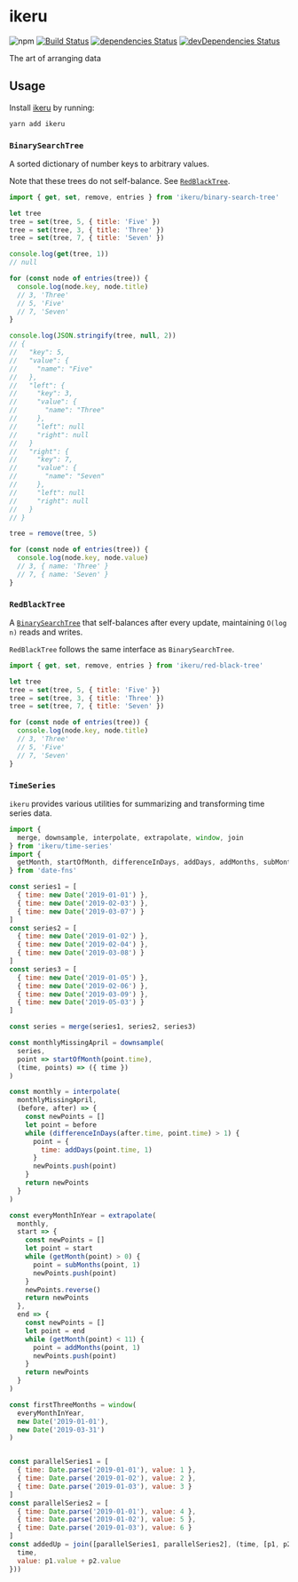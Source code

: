 # ikeru
![npm](https://img.shields.io/npm/v/ikeru.svg)
[![Build Status](https://travis-ci.org/vinsonchuong/ikeru.svg?branch=master)](https://travis-ci.org/vinsonchuong/ikeru)
[![dependencies Status](https://david-dm.org/vinsonchuong/ikeru/status.svg)](https://david-dm.org/vinsonchuong/ikeru)
[![devDependencies Status](https://david-dm.org/vinsonchuong/ikeru/dev-status.svg)](https://david-dm.org/vinsonchuong/ikeru?type=dev)

The art of arranging data

## Usage
Install [ikeru](https://yarnpkg.com/en/package/ikeru)
by running:

```sh
yarn add ikeru
```

### `BinarySearchTree`
A sorted dictionary of number keys to arbitrary values.

Note that these trees do not self-balance. See [`RedBlackTree`](#redblacktree).

```js
import { get, set, remove, entries } from 'ikeru/binary-search-tree'

let tree
tree = set(tree, 5, { title: 'Five' })
tree = set(tree, 3, { title: 'Three' })
tree = set(tree, 7, { title: 'Seven' })

console.log(get(tree, 1))
// null

for (const node of entries(tree)) {
  console.log(node.key, node.title)
  // 3, 'Three'
  // 5, 'Five'
  // 7, 'Seven'
}

console.log(JSON.stringify(tree, null, 2))
// {
//   "key": 5,
//   "value": {
//     "name": "Five"
//   },
//   "left": {
//     "key": 3,
//     "value": {
//       "name": "Three"
//     },
//     "left": null
//     "right": null
//   }
//   "right": {
//     "key": 7,
//     "value": {
//       "name": "Seven"
//     },
//     "left": null
//     "right": null
//   }
// }

tree = remove(tree, 5)

for (const node of entries(tree)) {
  console.log(node.key, node.value)
  // 3, { name: 'Three' }
  // 7, { name: 'Seven' }
}
```

### `RedBlackTree`
A [`BinarySearchTree`](#binarysearchtree) that self-balances after every update,
maintaining `O(log n)` reads and writes.

`RedBlackTree` follows the same interface as `BinarySearchTree`.

```js
import { get, set, remove, entries } from 'ikeru/red-black-tree'

let tree
tree = set(tree, 5, { title: 'Five' })
tree = set(tree, 3, { title: 'Three' })
tree = set(tree, 7, { title: 'Seven' })

for (const node of entries(tree)) {
  console.log(node.key, node.title)
  // 3, 'Three'
  // 5, 'Five'
  // 7, 'Seven'
}
```

### `TimeSeries`
`ikeru` provides various utilities for summarizing and transforming time series
data.

```js
import {
  merge, downsample, interpolate, extrapolate, window, join
} from 'ikeru/time-series'
import {
  getMonth, startOfMonth, differenceInDays, addDays, addMonths, subMonths
} from 'date-fns'

const series1 = [
  { time: new Date('2019-01-01') },
  { time: new Date('2019-02-03') },
  { time: new Date('2019-03-07') }
]
const series2 = [
  { time: new Date('2019-01-02') },
  { time: new Date('2019-02-04') },
  { time: new Date('2019-03-08') }
]
const series3 = [
  { time: new Date('2019-01-05') },
  { time: new Date('2019-02-06') },
  { time: new Date('2019-03-09') },
  { time: new Date('2019-05-03') }
]

const series = merge(series1, series2, series3)

const monthlyMissingApril = downsample(
  series,
  point => startOfMonth(point.time),
  (time, points) => ({ time })
)

const monthly = interpolate(
  monthlyMissingApril,
  (before, after) => {
    const newPoints = []
    let point = before
    while (differenceInDays(after.time, point.time) > 1) {
      point = {
        time: addDays(point.time, 1)
      }
      newPoints.push(point)
    }
    return newPoints
  }
)

const everyMonthInYear = extrapolate(
  monthly,
  start => {
    const newPoints = []
    let point = start
    while (getMonth(point) > 0) {
      point = subMonths(point, 1)
      newPoints.push(point)
    }
    newPoints.reverse()
    return newPoints
  },
  end => {
    const newPoints = []
    let point = end
    while (getMonth(point) < 11) {
      point = addMonths(point, 1)
      newPoints.push(point)
    }
    return newPoints
  }
)

const firstThreeMonths = window(
  everyMonthInYear,
  new Date('2019-01-01'),
  new Date('2019-03-31')
)


const parallelSeries1 = [
  { time: Date.parse('2019-01-01'), value: 1 },
  { time: Date.parse('2019-01-02'), value: 2 },
  { time: Date.parse('2019-01-03'), value: 3 }
]
const parallelSeries2 = [
  { time: Date.parse('2019-01-01'), value: 4 },
  { time: Date.parse('2019-01-02'), value: 5 },
  { time: Date.parse('2019-01-03'), value: 6 }
]
const addedUp = join([parallelSeries1, parallelSeries2], (time, [p1, p2]) => ({
  time,
  value: p1.value + p2.value
}))
```
